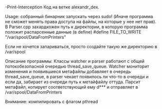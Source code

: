 -Print-Interception
Код на ветке alexandr_dex.

Usage: собранный бинарник запускать через sudo! (Иначе программа не сможет менять права доступа на файлы, на которые у нее нет прав). В Parser.cpp захардкожен путь к директории, в которую программа положит распарсенные данные (в define) #define FILE_TO_WRITE "/var/spool/DataFromPrinters"

Если не хочется запариваться, просто создайте такую же директорию в /var/spool

Описание программы:
Классы watcher и parser работают с общей потокобезопасной очередью thread_save_queue. Watcher мониторит изменения и появившиеся метафайлы добавляет в очередь thread_save_queue, в parser чекает появилось ли что-то в очереди и если да, забирает из очереди путь к метайфайлу оттуда. Парсит метафайл, копирует соответствующий ему d*** и отправляет в /var/spool/DataFromPrinters

Внимание: компилировать с флагом pthread
